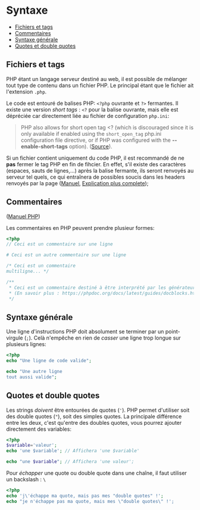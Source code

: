 

# Syntaxe

  - [Fichiers et tags](#fichiers-et-tags)
  - [Commentaires](#commentaires)
  - [Syntaxe générale](#syntaxe-gnrale)
  - [Quotes et double quotes](#quotes-et-double-quotes)

## Fichiers et tags
PHP étant un langage serveur destiné au web, il est possible de mélanger tout type de contenu dans un fichier PHP. Le principal étant que le fichier ait l'extension `.php`.

Le code est entouré de balises PHP: `<?php` ouvrante et `?>` fermantes. Il existe une version _short tags_ : `<?` pour la balise ouvrante, mais elle est dépréciée car directement liée au fichier de configuration `php.ini`:
>PHP also allows for short open tag <? (which is discouraged since it is only available if enabled using the `short_open_tag` php.ini configuration file directive, or if PHP was configured with the **--enable-short-tags** option).
([Source](http://php.net/manual/en/language.basic-syntax.phptags.php)).

Si un fichier contient uniquement du code PHP, il est recommandé de ne **pas** fermer le tag PHP en fin de fihcier. En effet, s'il existe des caractères (espaces, sauts de lignes,...) après la balise fermante, ils seront renvoyés au serveur tel quels, ce qui entraînera de possibles soucis dans les headers renvoyés par la page ([Manuel](http://php.net/manual/en/language.basic-syntax.phptags.php), [Explication plus complete](http://stackoverflow.com/questions/4410704/why-would-one-omit-the-close-tag#4499749));

## Commentaires
([Manuel PHP](http://php.net/manual/en/language.basic-syntax.comments.php))

Les commentaires en PHP peuvent prendre plusieur formes:

```php
<?php
// Ceci est un commentaire sur une ligne

# Ceci est un autre commentaire sur une ligne

/* Ceci est un commentaire
multiligne... */

/**
 * Ceci est un commentaire destiné à être interprété par les générateurs de documentation (DocBlock):
 * (En savoir plus : https://phpdoc.org/docs/latest/guides/docblocks.html)
 */
```

## Syntaxe générale

Une ligne d'instructions PHP doit absolument se terminer par un point-virgule (`;`). Celà n'empêche en rien de _casser_ une ligne trop longue sur plusieurs lignes:

```php
<?php
echo "Une ligne de code valide";

echo "Une autre ligne
tout aussi valide";
```

## Quotes et double quotes
Les strings _doivent_ être entourées de quotes (`'`). PHP permet d'utiliser soit des double quotes (`"`), soit des simples quotes. La principale différence entre les deux, c'est qu'entre des doubles quotes, vous pourrez ajouter directement des variables:

```php
<?php
$variable='valeur';
echo 'une $variable'; // Affichera 'une $variable'

echo "une $variable"; // Affichera 'une valeur';
```

Pour _échapper_ une quote ou double quote dans une chaîne, il faut utiliser un backslash : `\`

```php
<?php
echo 'j\'échappe ma quote, mais pas mes "double quotes" !';
echo "je n'échappe pas ma quote, mais mes \"double quotes\" !';
```
